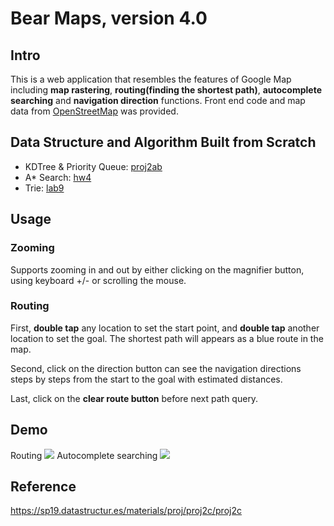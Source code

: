 # Bear Maps, version 4.0

## Intro
This is a web application that resembles the features of Google Map including **map rastering**, **routing(finding the shortest path)**, **autocomplete searching** and **navigation direction** functions. Front end code and map data from [OpenStreetMap](https://www.openstreetmap.org) was provided.

## Data Structure and Algorithm Built from Scratch
* KDTree & Priority Queue: [proj2ab](https://github.com/davidyen-888/bearmaps/tree/master/bearmaps/proj2ab)
* A* Search: [hw4](https://github.com/davidyen-888/bearmaps/tree/master/bearmaps/hw4)
* Trie: [lab9](https://github.com/davidyen-888/bearmaps/tree/master/bearmaps/lab9)

## Usage
### Zooming 
Supports zooming in and out by either clicking on the magnifier button, using keyboard +/- or scrolling the mouse.

### Routing
First, **double tap** any location to set the start point, and **double tap** another location to set the goal. The shortest path will appears as a blue route in the map. 

Second, click on the direction button can see the navigation directions steps by steps from the start to the goal with estimated distances.

Last, click on the **clear route button** before next path query.

## Demo
Routing
![](https://i.imgur.com/4ILarpd.jpg)
Autocomplete searching
![](https://i.imgur.com/nV4qmQs.jpg)

## Reference
https://sp19.datastructur.es/materials/proj/proj2c/proj2c

